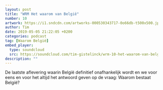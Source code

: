 ```yaml
---
layout: post
title: "WRM Het waarom van België"
number: 10
artwork: https://i1.sndcdn.com/artworks-000530343717-0o66db-t500x500.jpg
author: Tim
date: 2019-05-05 21:22:05 +0200
categories: podcast
tag: [Waarom België]
embed_player:
  type: soundcloud
  src: https://soundcloud.com/tim-gistelinck/wrm-10-het-waarom-van-belgie
description: ""
---
```

De laatste aflevering waarin België definitief onafhankelijk wordt en we voor eens en voor het altijd het antwoord geven op de vraag: Waarom bestaat België?